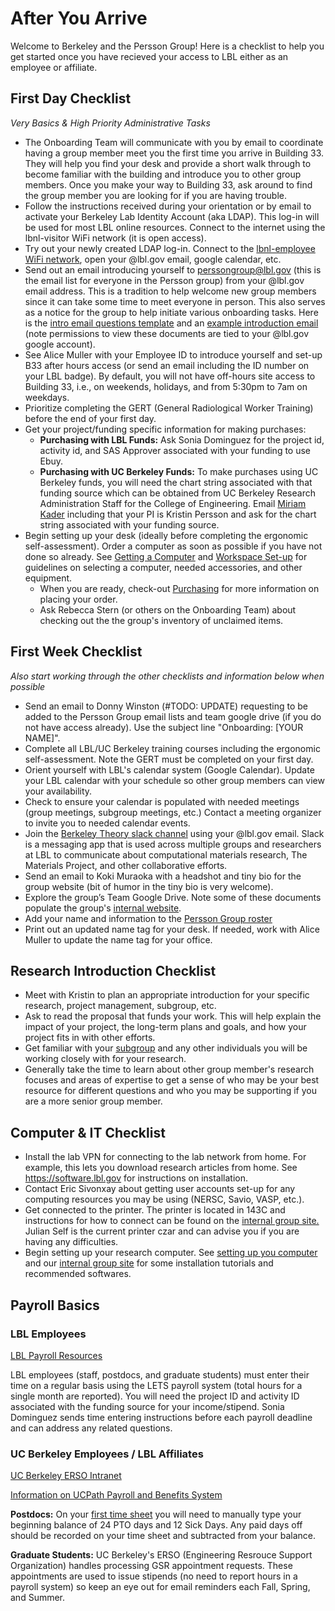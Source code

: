 # After You Arrive <a name="after"></a>

Welcome to Berkeley and the Persson Group! Here is a checklist to help you get started once you have recieved your access to LBL either as an employee or affiliate.

## First Day Checklist  <a name="office"></a>
*Very Basics & High Priority Administrative Tasks*

* The Onboarding Team will communicate with you by email to coordinate having a group member meet you the first time you arrive in Building 33. They will help you find your desk and provide a short walk through to become familiar with the building and introduce you to other group members. Once you make your way to Building 33, ask around to find the group member you are looking for if you are having trouble.
* Follow the instructions received during your orientation or by email to activate your Berkeley Lab Identity Account (aka LDAP). This log-in will be used for most LBL online resources. Connect to the internet using the lbnl-visitor WiFi network (it is open access).
* Try out your newly created LDAP log-in. Connect to the [lbnl-employee WiFi network](https://commons.lbl.gov/display/itfaq/Wireless+Networking), open your @lbl.gov email, google calendar, etc.
* Send out an email introducing yourself to perssongroup@lbl.gov (this is the email list for everyone in the Persson group) from your @lbl.gov email address. This is a tradition to help welcome new group members since it can take some time to meet everyone in person. This also serves as a notice for the group to help initiate various onboarding tasks. Here is the [intro email questions template](https://drive.google.com/a/lbl.gov/file/d/1OwWeS6nOFMaYuBvkQ_XuSCswPJ8CFiAf/view?usp=sharing) and an [example introduction email](https://drive.google.com/a/lbl.gov/file/d/1pOgurnt_27VDKqKs3OekR9XXgEcEtaqh/view?usp=sharing) (note permissions to view these documents are tied to your @lbl.gov google account).
* See Alice Muller with your Employee ID to introduce yourself and set-up B33 after hours access (or send an email including the ID number on your LBL badge). By default, you will not have off-hours site access to Building 33, i.e., on weekends, holidays, and from 5:30pm to 7am on weekdays.
* Prioritize completing the GERT (General Radiological Worker Training) before the end of your first day.
* Get your project/funding specific information for making purchases:
  * **Purchasing with LBL Funds:** Ask Sonia Dominguez for the project id, activity id, and SAS Approver associated with your funding to use Ebuy.
  * **Purchasing with UC Berkeley Funds:** To make purchases using UC Berkeley funds, you will need the chart string associated with that funding source which can be obtained from UC Berkeley Research Administration Staff for the College of Engineering. Email [Miriam Kader](http://www.erso.berkeley.edu/erso/content/research-administration) including that your PI is Kristin Persson and ask for the chart string associated with your funding source.
* Begin setting up your desk (ideally before completing the ergonomic self-assessment). Order a computer as soon as possible if you have not done so already. See [Getting a Computer](../getting_started/buy_computer.md) and [Workspace Set-up](../getting_started/workspace.md) for guidelines on selecting a computer, needed accessories, and other equipment. 
  * When you are ready, check-out [Purchasing](../policies/purchasing.md) for more information on placing your order.
  * Ask Rebecca Stern (or others on the Onboarding Team) about checking out the the group's inventory of unclaimed items.

## First Week Checklist  <a name="office"></a>
*Also start working through the other checklists and information below when possible*
* Send an email to Donny Winston (#TODO: UPDATE) requesting to be added to the Persson Group email lists and team google drive (if you do not have access already). Use the subject line "Onboarding: [YOUR NAME]".
* Complete all LBL/UC Berkeley training courses including the ergonomic self-assessment. Note the GERT must be completed on your first day.
* Orient yourself with LBL's calendar system (Google Calendar). Update your LBL calendar with your schedule so other group members can view your availability.
* Check to ensure your calendar is populated with needed meetings (group meetings, subgroup meetings, etc.) Contact a meeting organizer to invite you to needed calendar events.
* Join the [Berkeley Theory slack channel](https://berkeleytheory.slack.com) using your @lbl.gov email. Slack is a messaging app that is used across multiple groups and researchers at LBL to communicate about computational materials research, The Materials Project, and other collaborative efforts.
* Send an email to Koki Muraoka with a headshot and tiny bio for the group website (bit of humor in the tiny bio is very welcome).
* Explore the group’s Team Google Drive. Note some of these documents populate the group's [internal website](https://sites.google.com/a/lbl.gov/perssongroup/home).
* Add your name and information to the [Persson Group roster](https://docs.google.com/spreadsheets/d/1p_B3systKq6PYCuHrbT0rGqEl18QWMaqp6x664Za8zw/edit)
* Print out an updated name tag for your desk. If needed, work with Alice Muller to update the name tag for your office.

## Research Introduction Checklist <a name="office"></a>
* Meet with Kristin to plan an appropriate introduction for your specific research, project management, subgroup, etc.
* Ask to read the proposal that funds your work. This will help explain the impact of your project, the long-term plans and goals, and how your project fits in with other efforts.
* Get familiar with your [subgroup](../about/meetings.md) and any other individuals you will be working closely with for your research.
* Generally take the time to learn about other group member's research focuses and areas of expertise to get a sense of who may be your best resource for different questions and who you may be supporting if you are a more senior group member.

## Computer & IT Checklist <a name="office"></a>
* Install the lab VPN for connecting to the lab network from home. For example, this lets you download research articles from home. See https://software.lbl.gov for instructions on installation.
* Contact Eric Sivonxay about getting user accounts set-up for any computing resources you may be using (NERSC, Savio, VASP, etc.).
* Get connected to the printer. The printer is located in 143C and instructions for how to connect can be found on the [internal group site.](https://sites.google.com/a/lbl.gov/perssongroup/printers-in-persson-group) Julian Self is the current printer czar and can advise you if you are having any difficulties.
* Begin setting up your research computer. See [setting up you computer](../computing/new_computer.md) and our [internal group site](https://sites.google.com/a/lbl.gov/perssongroup/technical-documentation-and-tutorials) for some installation tutorials and recommended softwares.

## Payroll Basics <a name="payroll"></a>
### LBL Employees
[LBL Payroll Resources](https://www2.lbl.gov/Workplace/CFO/co/pay/index.html)

LBL employees (staff, postdocs, and graduate students) must enter their time on a regular basis using the LETS payroll system (total hours for a single month are reported). You will need the project ID and activity ID associated with the funding source for your income/stipend. Sonia Dominguez sends time entering instructions before each payroll deadline and can address any related questions. 

### UC Berkeley Employees / LBL Affiliates
[UC Berkeley ERSO Intranet](https://www.erso.berkeley.edu/ersoapp/)

[Information on UCPath Payroll and Benefits System](https://ucpath.berkeley.edu/home)

**Postdocs:** On your [first time sheet](http://www.erso.berkeley.edu/erso/sites/default/files/uploads/Postdoc_Timesheet.pdf) you will need to manually type your beginning balance of 24 PTO days and 12 Sick Days. Any paid days off should be recorded on your time sheet and subtracted from your balance.

**Graduate Students:** UC Berkeley's ERSO (Engineering Resrouce Support Organization) handles processing GSR appointment requests. These appointments are used to issue stipends (no need to report hours in a payroll system) so keep an eye out for email reminders each Fall, Spring, and Summer.
